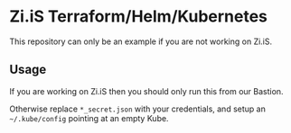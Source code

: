 # Zi.iS Terraform/Helm/Kubernetes

This repository can only be an example if you are not working on Zi.iS.

## Usage

If you are working on Zi.iS then you should only run this from our Bastion.

Otherwise replace `*_secret.json` with your credentials, and setup an
`~/.kube/config` pointing at an empty Kube.